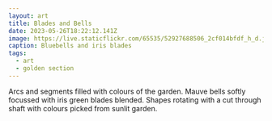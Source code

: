 ```yaml
---
layout: art
title: Blades and Bells
date: 2023-05-26T18:22:12.141Z
image: https://live.staticflickr.com/65535/52927688506_2cf014bfdf_h_d.jpg
caption: Bluebells and iris blades
tags:
  - art
  - golden section
---
```

Arcs and segments filled with colours of the garden. Mauve bells softly focussed with iris green blades blended. Shapes rotating with a cut through shaft with colours picked from sunlit garden.